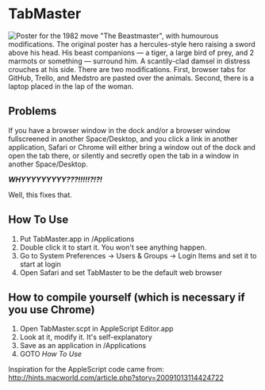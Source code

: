 # TabMaster

![Poster for the 1982 move "The Beastmaster", with humourous modifications. The original poster has a hercules-style hero raising a sword above his head. His beast companions — a tiger, a large bird of prey, and 2 marmots or something — surround him. A scantily-clad damsel in distress crouches at his side. There are two modifications. First, browser tabs for GitHub, Trello, and Medstro are pasted over the animals. Second, there is a laptop placed in the lap of the woman.](https://raw.github.com/jjb/TabMaster/master/poster.jpg "The TabMaster")


## Problems

If you have a browser window in the dock and/or a browser window fullscreened in another Space/Desktop, and you click a link in another application, Safari or Chrome will either bring a window out of the dock and open the tab there, or silently and secretly open the tab in a window in another Space/Desktop.

***WHYYYYYYYYY???!!!!!?!?!***

Well, this fixes that.

## How To Use

1. Put TabMaster.app in /Applications
2. Double click it to start it. You won't see anything happen.
3. Go to System Preferences -> Users & Groups -> Login Items and set it to start at login
2. Open Safari and set TabMaster to be the default web browser

## How to compile yourself (which is necessary if you use Chrome)

1. Open TabMaster.scpt in AppleScript Editor.app
2. Look at it, modify it. It's self-explanatory
3. Save as an application in /Applications
4. GOTO *How To Use*


Inspiration for the AppleScript code came from: http://hints.macworld.com/article.php?story=20091013114424722
